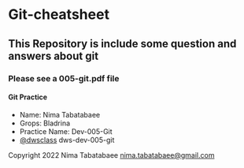 # Git-cheatsheet
## This Repository is include some question and answers about git

### Please see a 005-git.pdf file

#### Git Practice
- Name: Nima Tabatabaee
- Grops: Bladrina
- Practice Name: Dev-005-Git
- [@dwsclass](https://github.com/dwsclass) dws-dev-005-git


Copyright 2022 Nima Tabatabaee <nima.tabatabaee@gmail.com>

